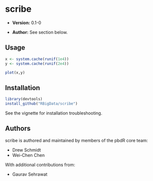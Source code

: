 # scribe

* **Version:** 0.1-0

* **Author:** See section below.





## Usage


```r
x <- system.cache(runif(1e4))
y <- system.cache(runif(2e4))

plot(x,y)
```



## Installation

```r
library(devtools)
install_github("RBigData/scribe")
```

See the vignette for installation troubleshooting.



## Authors

scribe is authored and maintained by members of the pbdR core team:
* Drew Schmidt
* Wei-Chen Chen

With additional contributions from:
* Gaurav Sehrawat
